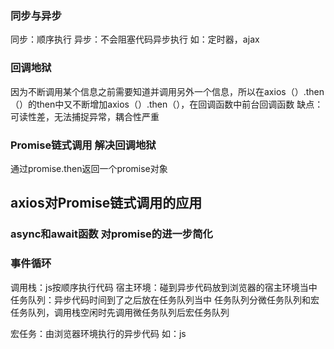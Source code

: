 ### 同步与异步
同步：顺序执行
异步：不会阻塞代码异步执行 如：定时器，ajax

### 回调地狱
因为不断调用某个信息之前需要知道并调用另外一个信息，所以在axios（）.then（）的then中又不断增加axios（）.then（），在回调函数中前台回调函数    缺点：可读性差，无法捕捉异常，耦合性严重

### Promise链式调用 解决回调地狱
通过promise.then返回一个promise对象
<script>
const = new Promise((resolve,reject)=>{
resolve('成功')
reject(new Error('失败'))
})

cosnt p = p.then(result =>{
  console.log(result)
  //在.then（）方法中创建一个promise对象并返回
  return new Promise ((resolve,reject) => {
    resolve(result + '成功')
  })
}).catch(error =>{
  cosole.log(error)
})

//调用自定义遍历p的then（）方法
p.then (result =>{
  //此时的ressult是 resolve(result + '成功')
  console.log(result)
})
</script>
## axios对Promise链式调用的应用
<script>
 axios({url:''}).then(result => {
  //逻辑处理，获取想要的参数
  return axios({url:'',params:{pname:'先前获取到的参数'}})
  //通过.then获取的是上面return的promise对象（axios返回的是一个promise对象）
 }).then(result =>{   
  //重复逻辑处理，获取第二个参数
  return axios({url:'',params:{pname:'先前获取到的参数'，pid:'第二个参数'}})
  //第二次处理
 }).then(result =>{
  //逻辑处理
 })
</script>

### async和await函数   对promise的进一步简化 
<script>
  //定义async修饰函数
  async function getDate(){
    try(
    //axios返回的是一个promise对象,await获取的是promsie的result对象(成功结果)
    const pObj = await axios({url:''})
    //pObj即是result对象，可对其进行逻辑处理
    const pname = pObj.data.list[0]

    //重复处理
    const cObj = await axios({url:'',params:{pname}})
    const cname = cObj.data.list[0]
    ) catch(error){
      //对promsie的reject对象的处理（错误结果）
      console.dir(error)
    }
  }
</script>

### 事件循环
调用栈：js按顺序执行代码
宿主环境：碰到异步代码放到浏览器的宿主环境当中
任务队列：异步代码时间到了之后放在任务队列当中
          任务队列分微任务队列和宏任务队列，调用栈空闲时先调用微任务队列后宏任务队列

宏任务：由浏览器环境执行的异步代码 
   如：js<script>标签，定时器，ajax请求完成时间，用户时间交互   *放在宏任务队列中执行
微任务：由js引擎环境执行的异步代码
   如：Promise对象.then()    Promise对象是同步的，但他的then和catch是异步的 *放在微任务队列中执行

### Promise.all静态方法   合并多个Promise对象
<script>
  const p = Promise.all([Promise对象，Promise对象])
  p.then(result =>{
  //result是一个包含多个Promise对象成功结果的数组[Promise对象成功结果,Promise对象成功结果...]
  }).catch(error =>{
  //多个Promise对象中只要有一个失败就会捕获异常，并且抛出第一个失败的Promise对象
  })
</script>
